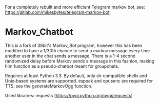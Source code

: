 For a completely rebuilt and more efficient Telegram markov bot, see: https://gitlab.com/mikesbytes/telegram-markov-bot

# Markov_Chatbot

This is a fork of 39bit's Markov_Bot program, however this has been modified to have a 1/30th chance to send a markov message every time another user in the chat sends a message. There is a 1-4 second randomized delay before Markov sends a message in this fashion, making him function as a pseudo-chatbot meant for groupchats.

Requires at least Python 3.3. By default, only sh-compatible shells and Unix-based systems are supported. espeak and opusenc are required for TTS: see the generateMarkovOgg function.

Used libraries: requests (https://pypi.python.org/pypi/requests)
